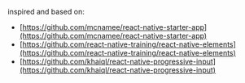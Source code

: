 inspired and based on:

 - [https://github.com/mcnamee/react-native-starter-app](https://github.com/mcnamee/react-native-starter-app)
 - [https://github.com/react-native-training/react-native-elements](https://github.com/react-native-training/react-native-elements)
 - [https://github.com/khaiql/react-native-progressive-input](https://github.com/khaiql/react-native-progressive-input)
